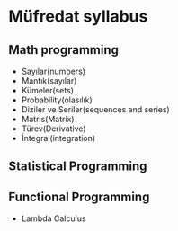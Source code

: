 #  Müfredat syllabus
## Math programming
- Sayılar(numbers)
- Mantık(sayılar)
- Kümeler(sets)
- Probability(olasılık)
- Diziler ve Seriler(sequences and series)
- Matris(Matrix)
- Türev(Derivative)
- İntegral(integration)
## Statistical Programming
## Functional Programming
- Lambda Calculus
